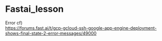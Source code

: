 # Fastai_lesson

Error cf)  
https://forums.fast.ai/t/gcp-gcloud-ssh-google-app-engine-deployment-shows-final-state-2-error-messages/49000
